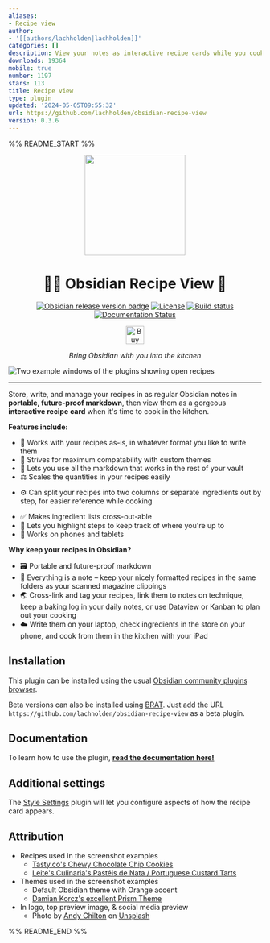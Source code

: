 ```yaml
---
aliases:
- Recipe view
author:
- '[[authors/lachholden|lachholden]]'
categories: []
description: View your notes as interactive recipe cards while you cook.
downloads: 19364
mobile: true
number: 1197
stars: 113
title: Recipe view
type: plugin
updated: '2024-05-05T09:55:32'
url: https://github.com/lachholden/obsidian-recipe-view
version: 0.3.6
---
```


%% README_START %%

<div align="center">

<img src="https://raw.githubusercontent.com/lachholden/obsidian-recipe-view/HEAD/docs/_static/Whisk.png" style="width:200px">

# 🧑‍🍳 Obsidian Recipe View 🥘

<a href="https://github.com/lachholden/obsidian-recipe-view/releases/latest">![Obsidian release version badge](https://img.shields.io/github/v/release/lachholden/obsidian-recipe-view?logo=obsidian&color=rgb(125%2C58%2C237))</a>
<a href="https://github.com/lachholden/obsidian-recipe-view/blob/release/LICENSE">![License](https://img.shields.io/github/license/lachholden/obsidian-recipe-view?color=blue)</a>
<a href="https://github.com/lachholden/obsidian-recipe-view/actions/workflows/npm_build.yml">![Build status](https://img.shields.io/github/actions/workflow/status/lachholden/obsidian-recipe-view/npm_build.yml)</a>
[![Documentation Status](https://readthedocs.org/projects/obsidian-recipe-view/badge/?version=latest)](https://obsidian-recipe-view.readthedocs.io/en/latest/?badge=latest)


<a href='https://ko-fi.com/L4L5PUX5B' target='_blank'><img height='36' style='border:0px;height:36px;' src='https://storage.ko-fi.com/cdn/kofi3.png?v=3' border='0' alt='Buy Me a Coffee at ko-fi.com' /></a>

*Bring Obsidian with you into the kitchen*

</div>


![Two example windows of the plugins showing open recipes](https://raw.githubusercontent.com/lachholden/obsidian-recipe-view/HEAD/docs/_static/preview.png)

---

Store, write, and manage your recipes in as regular Obsidian notes in **portable, future-proof markdown**, then view them as a gorgeous **interactive recipe card** when it's time to cook in the kitchen.

**Features include:**
- 📒 Works with your recipes as-is, in whatever format you like to write them
- 🎨 Strives for maximum compatability with custom themes
- 🌈 Lets you use all the markdown that works in the rest of your vault
- ⚖️ Scales the quantities in your recipes easily
* ⚙️ Can split your recipes into two columns or separate ingredients out by step, for easier reference while cooking
- ✅ Makes ingredient lists cross-out-able
- 📌 Lets you highlight steps to keep track of where you're up to
- 📱 Works on phones and tablets

**Why keep your recipes in Obsidian?**
- 🗃 Portable and future-proof markdown
- 📝 Everything is a note – keep your nicely formatted recipes in the same folders as your scanned magazine clippings
- 🌏 Cross-link and tag your recipes, link them to notes on technique, keep a baking log in your daily notes, or use Dataview or Kanban to plan out your cooking
- ☁️ Write them on your laptop, check ingredients in the store on your phone, and cook from them in the kitchen with your iPad

## Installation
This plugin can be installed using the usual [Obsidian community plugins browser](obsidian://show-plugin?id=recipe-view).

Beta versions can also be installed using [BRAT](https://github.com/TfTHacker/obsidian42-brat). Just add the URL `https://github.com/lachholden/obsidian-recipe-view` as a beta plugin.

## Documentation
To learn how to use the plugin, **[read the documentation here!](https://obsidian-recipe-view.readthedocs.io/)**

## Additional settings
The [Style Settings](https://github.com/mgmeyers/obsidian-style-settings) plugin will let you configure aspects of how the recipe card appears.

## Attribution
- Recipes used in the screenshot examples
    - [Tasty.co's Chewy Chocolate Chip Cookies  ](https://tasty.co/recipe/the-best-chewy-chocolate-chip-cookies)
    - [Leite's Culinaria's Pastéis de Nata / Portuguese Custard Tarts](https://leitesculinaria.com/7759/recipes-pasteis-de-nata.html)
- Themes used in the screenshot examples
    - Default Obsidian theme with Orange accent
    - [Damian Korcz's excellent Prism Theme](https://github.com/damiankorcz/Prism-Theme)
- In logo, top preview image, & social media preview
    - Photo by <a href="https://unsplash.com/@andyc?utm_source=unsplash&utm_medium=referral&utm_content=creditCopyText">Andy Chilton</a> on <a href="https://unsplash.com/photos/0JFveX0c778?utm_source=unsplash&utm_medium=referral&utm_content=creditCopyText">Unsplash</a>
  


%% README_END %%